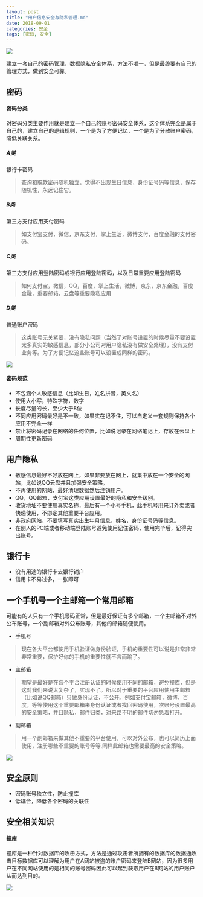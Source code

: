 ```yaml
---
layout: post
title: "用户信息安全与隐私管理.md"
date: 2018-09-01
categories: 安全
tags: [密码, 安全]
---
```


![](https://raw.githubusercontent.com/moxingwang/moxingwang.github.io/master/source/uploads/password.jpeg)

 建立一套自己的密码管理，数据隐私安全体系，方法不唯一，但是最终要有自己的管理方式，做到安全可靠。

## 密码

#### 密码分类

 对密码分类主要作用就是建立一个自己的账号密码安全体系，这个体系完全是属于自己的，建立自己的逻辑规则，一个是为了方便记忆，一个是为了分散账户密码，降低关联关系。

##### A类
 
银行卡密码

> 查询和取款密码随机独立，觉得不出现生日信息，身份证号码等信息，保存随机性，永远记住它。


##### B类

 第三方支付应用支付密码
 
> 如支付宝支付，微信，京东支付，掌上生活，微博支付，百度金融的支付密码。

##### C类
 
 第三方支付应用登陆密码或银行应用登陆密码，以及日常重要应用登陆密码
 
> 如何支付宝，微信，QQ，百度，掌上生活，微博，京东，京东金融，百度金融，重要邮箱，云盘等重要隐私应用

##### D类

 普通账户密码
 
> 这类账号无关紧要，没有隐私问题（当然了对账号设置的时候尽量不要设置太多真实的敏感信息，部分小公司对用户隐私没有做安全处理），没有支付业务等。为了方便记忆这些账号可以设置成同样的密码。
 
![](https://raw.githubusercontent.com/moxingwang/collection/master/resources/image/common/user/用户安全密码规则.jpg)

#### 密码规范
* 不包涵个人敏感信息（比如生日，姓名拼音，英文名）
* 使用大小写，特殊字符，数字
* 长度尽量的长，至少大于8位
* 不同应用密码最好是不一致，如果实在记不住，可以自定义一套规则保持各个应用不完全一样
* 禁止将密码记录在网络的任何位置，比如说记录在网络笔记上，存放在云盘上
* 周期性更新密码



## 用户隐私

* 敏感信息最好不好放在网上，如果非要放在网上，就集中放在一个安全的网站，比如说QQ云盘并且加强安全策略。 
* 不再使用的网站，最好清理数据然后注销用户。
* QQ，QQ邮箱，支付宝这类应用设置最好的隐私和安全级别。
* 收货地址不要使用真实名称，最后有一个小号手机，此手机号用来订外卖或者快递使用，不绑定其他重要平台应用。
* 非政府网站，不要填写真实出生年月信息，姓名，身份证号码等信息。
* 在别人的PC端或者移动端登陆账号避免使用记住密码，使用完毕后，记得突出账号。

## 银行卡
* 没有用途的银行卡去银行销户
* 信用卡不易过多，一张即可


## 一个手机号一个主邮箱一个常用邮箱
 可能有的人只有一个手机号码正常，但是最好保证有多个邮箱，一个主邮箱不对外公布账号，一个副邮箱对外公布账号，其他的邮箱随便使用。
 
* 手机号

> 现在各大平台都使用手机验证做身份验证，手机的重要性可以说是非常非常非常重要，保护好你的手机的重要性就不言而喻了。

* 主邮箱

> 期望是最好是在各个平台注册认证的时候使用不同的邮箱，避免撞库，但是这对我们来说太复杂了，实现不了。所以对于重要的平台应用使用主邮箱（比如说QQ邮箱）只做身份认证，不公开。例如支付宝邮箱，微博，百度，等等使用这个重要邮箱来身份认证或者找回密码使用，次账号设置最高的安全策略，并且隐私，邮件归类，对来路不明的邮件切勿急着打开。

* 副邮箱

> 用一个副邮箱来做其他不重要的平台使用，可以对外公布，也可以简历上面使用，注册哪些不重要的账号等等,同样此邮箱也需要最高的安全策略。

![](https://raw.githubusercontent.com/moxingwang/collection/master/resources/image/common/user/用户安全关联图.jpg)


## 安全原则
* 密码账号独立性，防止撞库
* 低耦合，降低各个密码的关联性



## 安全相关知识

#### 撞库
 撞库是一种针对数据库的攻击方式，方法是通过攻击者所拥有的数据库的数据通攻击目标数据库可以理解为用户在A网站被盗的账户密码来登陆B网站，因为很多用户在不同网站使用的是相同的账号密码因此可以起到获取用户在B网站的用户账户从而达到目的。
 
![](https://raw.githubusercontent.com/moxingwang/collection/master/resources/image/common/user/撞库.jpg)

